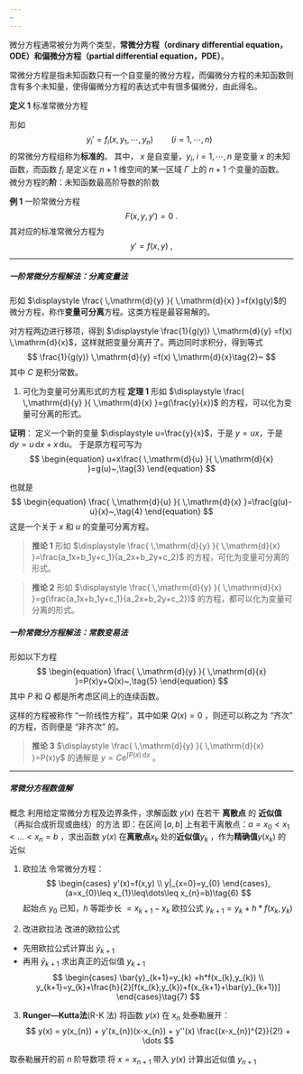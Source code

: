 ```yaml
---
~
---
```

微分方程通常被分为两个类型，**常微分方程（ordinary differential equation，ODE）和偏微分方程（partial differential equation，PDE）**。

常微分方程是指未知函数只有一个自变量的微分方程，而偏微分方程的未知函数则含有多个未知量，使得偏微分方程的表达式中有很多偏微分，由此得名。 


**定义 1**    标准常微分方程

形如 
$$
\begin{equation}
y_i'=f_i(x,y_1,\cdots,y_n)\qquad (i=1,\cdots,n)\tag{1}~
\end{equation}~
$$ 
的常微分方程组称为**标准的**。
其中， $\displaystyle x$  是自变量，$\displaystyle y_i,\; i=1,\cdots, n$ 是变量 $\displaystyle x$ 的未知函数，而函数 $\displaystyle f_{i}$ 是定义在 $\displaystyle n+1$ 维空间的某一区域 $\displaystyle \Gamma$ 上的 $\displaystyle n+1$ 个变量的函数。
微分方程的**阶**：未知函数最高阶导数的阶数


**例 1** 一阶常微分方程
$$
\begin{equation}
F(x,y,y')=0~.
\end{equation}
$$
其对应的标准常微分方程为
$$
\begin{equation}
y'=f(x,y)~,
\end{equation}
$$

---
##### 一阶常微分方程解法：分离变量法


形如 $\displaystyle \frac{ \,\mathrm{d}{y} }{ \,\mathrm{d}{x} }=f(x)g(y)$的微分方程，称作**变量可分离**方程。这类方程是最容易解的。

对方程两边进行移项，得到 $\displaystyle \frac{1}{g(y)} \,\mathrm{d}{y} =f(x) \,\mathrm{d}{x}$，这样就把变量分离开了。两边同时求积分，得到等式 $\displaystyle ~$
$$
\frac{1}{g(y)} \,\mathrm{d}{y} =f(x) \,\mathrm{d}{x}\tag{2}~
$$
 其中 $\displaystyle C$ 是积分常数。

1. 可化为变量可分离形式的方程
**定理  1**
  形如 $\displaystyle \frac{ \,\mathrm{d}{y} }{ \,\mathrm{d}{x} }=g(\frac{y}{x})$ 的方程，可以化为变量可分离的形式。

**证明**：
定义一个新的变量 $\displaystyle u=\frac{y}{x}$，于是 $\displaystyle y=ux$，于是 $\displaystyle \,\mathrm{d}{y} =u \,\mathrm{d}{x} +x \,\mathrm{d}{u}$。
于是原方程可写为
$$
\begin{equation}
u+x\frac{ \,\mathrm{d}{u} }{ \,\mathrm{d}{x} }=g(u)~,\tag{3}
\end{equation}
$$

也就是
$$
\begin{equation}
\frac{ \,\mathrm{d}{u} }{ \,\mathrm{d}{x} }=\frac{g(u)-u}{x}~,\tag{4}
\end{equation}
$$
这是一个关于 $\displaystyle x$ 和 $\displaystyle u$ 的变量可分离方程。

>**推论 1**
>    形如 $\displaystyle \frac{ \,\mathrm{d}{y} }{ \,\mathrm{d}{x} }=\frac{a_1x+b_1y+c_1}{a_2x+b_2y+c_2}$ 的方程，可化为变量可分离的形式。

>**推论 2**
>    形如 $\displaystyle \frac{ \,\mathrm{d}{y} }{ \,\mathrm{d}{x} }=g(\frac{a_1x+b_1y+c_1}{a_2x+b_2y+c_2})$ 的方程，都可以化为变量可分离的形式。

##### 一阶常微分方程解法：常数变易法

形如以下方程
$$
\begin{equation}
\frac{ \,\mathrm{d}{y} }{ \,\mathrm{d}{x} }=P(x)y+Q(x)~,\tag{5}
\end{equation}
$$
其中 $\displaystyle P$ 和 $\displaystyle Q$ 都是所考虑区间上的连续函数。

这样的方程被称作 “一阶线性方程”，其中如果 $\displaystyle Q(x)=0$ ，则还可以称之为 “齐次” 的方程，否则便是 “非齐次” 的。

>**推论 3**
>    $\displaystyle \frac{ \,\mathrm{d}{y} }{ \,\mathrm{d}{x} }=P(x)y$ 的通解是 $\displaystyle y=C \mathrm{e} ^{\int P(x) \,\mathrm{d}{x} }$ 。

---
##### 常微分方程数值解


概念
    利用给定常微分方程及边界条件，求解函数 $\displaystyle y(x)$ 在若干 **离散点** 的 **近似值**（再拟合成折现或曲线）的方法
    即：在区间 $\displaystyle [a,b]$ 上有若干离散点：$\displaystyle a=x_{0}<x_{1}<\dots<x_{n}=b$ ，求出函数 $\displaystyle y(x)$ 在**离散点**$\displaystyle x_{k}$ 处的**近似值**$\displaystyle y_{k}$ ，作为**精确值**$\displaystyle y(x_{k})$ 的近似

1. 欧拉法
令常微分方程：
$$
\begin{cases}
y'(x)=f(x,y) \\
y|_{x=0}=y_{0}
\end{cases},
(a=x_{0}\leq x_{1}\leq\dots\leq x_{n}=b)\tag{6}
$$起始点 $\displaystyle y_{0}$ 已知，$\displaystyle h$ 等距步长 $\displaystyle =x_{k+1}-x_{k}$ 
欧拉公式 $\displaystyle y_{k+1}=y_{k}+h*f(x_{k},y_{k})$ 

2. 改进欧拉法
改进的欧拉公式
- 先用欧拉公式计算出 $\displaystyle \bar{y}_{k+1}$
- 再用 $\displaystyle \bar{y}_{k+1}$ 求出真正的近似值 $\displaystyle y_{k+1}$ 
$$
\begin{cases}
\bar{y}_{k+1}=y_{k} +h*f(x_{k},y_{k}) \\
y_{k+1}=y_{k}+\frac{h}{2}[f(x_{k},y_{k})+f(x_{k+1}+\bar{y}_{k+1})]
\end{cases}\tag{7}
$$

3.  **Runger—Kutta法**(R-K 法)
将函数 $\displaystyle y(x)$ 在 $\displaystyle x_{n}$ 处泰勒展开：
$$
y(x) = y(x_{n}) + y'(x_{n})(x-x_{n}) + y''(x) \frac{(x-x_{n})^{2}}{2!} + \dots
$$ 

取泰勒展开的前 $\displaystyle n$ 阶导数项
将  $\displaystyle x=x_{n+1}$ 带入 $\displaystyle y(x)$ 计算出近似值 $\displaystyle y_{n+1}$



